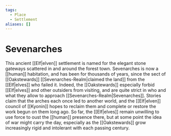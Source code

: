 ```yaml
---
tags:
  - Place
  - Settlement
aliases: []
---
```

# Sevenarches
This ancient [[Elf|elven]] settlement is named for the elegant stone gateways scattered in and around the forest town. Sevenarches is now a [[human]] habitation, and has been for thousands of years, since the sect of [[Oakstewards]] [[Sevenarches-Realm|claimed the land]] from the [[Elf|elves]] who failed it. Indeed, the [[Oakstewards]] especially forbid [[Elf|elves]] and other outsiders from visiting, and are quite strict in who and what they allow to approach [[Sevenarches-Realm|Sevenarches]]. Stories claim that the arches each once led to another world, and the [[Elf|elven]] council of [[Kyonin]] hopes to reclaim them and complete or restore the work begun on them long ago. So far, the [[Elf|elves]] remain unwilling to use force to oust the [[human]] presence there, but at some point the idea of war might carry the day, especially as the [[Oakstewards]] grow increasingly rigid and intolerant with each passing century.
